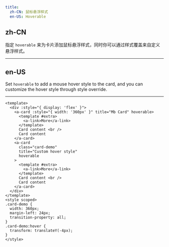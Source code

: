 ```yaml
title:
  zh-CN: 鼠标悬浮样式
  en-US: Hoverable
```

## zh-CN

指定 `hoverable` 来为卡片添加鼠标悬浮样式，同时你可以通过样式覆盖来自定义悬浮样式。

---

## en-US

Set `hoverable` to add a mouse hover style to the card, and you can customize the hover style through style override.

---

```vue
<template>
  <div :style="{ display: 'flex' }">
    <a-card :style="{ width: '360px' }" title="Mb Card" hoverable>
      <template #extra>
        <a-link>More</a-link>
      </template>
      Card content <br />
      Card content
    </a-card>
    <a-card
      class="card-demo"
      title="Custom hover style"
      hoverable
    >
      <template #extra>
        <a-link>More</a-link>
      </template>
      Card content <br />
      Card content
    </a-card>
  </div>
</template>
<style scoped>
.card-demo {
  width: 360px;
  margin-left: 24px;
  transition-property: all;
}
.card-demo:hover {
  transform: translateY(-4px);
}
</style>
```

